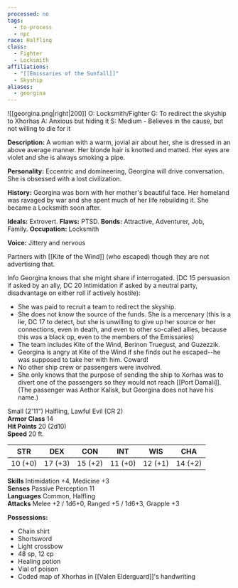 ```yaml
---
processed: no
tags:
  - to-process
  - npc
race: Halfling
class:
  - Fighter
  - Locksmith
affiliations:
  - "[[Emissaries of the Sunfall]]"
  - Skyship
aliases:
  - georgina
---
```

![[georgina.png|right|200]]
O: Locksmith/Fighter
G: To redirect the skyship to Xhorhas
A: Anxious but hiding it
S: Medium - Believes in the cause, but not willing to die for it

**Description:** A woman with a warm, jovial air about her, she is dressed in an above average manner. Her blonde hair is knotted and matted. Her eyes are violet and she is always smoking a pipe.

**Personality:** Eccentric and domineering, Georgina will drive conversation. She is obsessed with a lost civilization.

**History:** Georgina was born with her mother's beautiful face. Her homeland was ravaged by war and she spent much of her life rebuilding it. She became a Locksmith soon after.

**Ideals:** Extrovert. **Flaws:** PTSD. **Bonds:** Attractive, Adventurer, Job, Family. **Occupation:** Locksmith

**Voice:** Jittery and nervous

Partners with [[Kite of the Wind]] (who escaped) though they are not advertising that.

Info Georgina knows that she might share if interrogated. (DC 15 persuasion if asked by an ally, DC 20 Intimidation if asked by a neutral party, disadvantage on either roll if actively hostile):
- She was paid to recruit a team to redirect the skyship.
- She does not know the source of the funds. She is a mercenary (this is a lie, DC 17 to detect, but she is unwilling to give up her source or her connections, even in death, and even to other so-called allies, because this was a black op, even to the members of the Emissaries)
- The team includes Kite of the Wind, Berinon Truegust, and Guzezzik.
- Georgina is angry at Kite of the Wind if she finds out he escaped--he was supposed to take her with him. Coward!
- No other ship crew or passengers were involved.
- She only knows that the purpose of sending the ship to Xorhas was to divert one of the passengers so they would not reach [[Port Damali]]. (The passenger was Aethor Kalisk, but Georgina does not have his name.)

Small (2'11") Halfling, Lawful Evil (CR 2)  
**Armor Class** 14  
**Hit Points** 20 (2d10)  
**Speed** 20 ft.

|STR|DEX|CON|INT|WIS|CHA|
|---|---|---|---|---|---|
|10 (+0)|17 (+3)|15 (+2)|11 (+0)|12 (+1)|14 (+2)|

**Skills** Intimidation +4, Medicine +3  
**Senses** Passive Perception 11  
**Languages** Common, Halfling  
**Attacks** Melee +2 / 1d6+0, Ranged +5 / 1d6+3, Grapple +3

**Possessions:**
- Chain shirt
- Shortsword
- Light crossbow
- 48 sp, 12 cp
- Healing potion
- Vial of poison
- Coded map of Xhorhas in [[Valen Elderguard]]'s handwriting